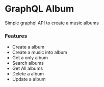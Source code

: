 # GraphQL Album
Simple graphql API to create a music albums

### Features
* Create a album
* Create a music into album
* Get a only album
* Search albums
* Get All albums
* Delete a album
* Update a album